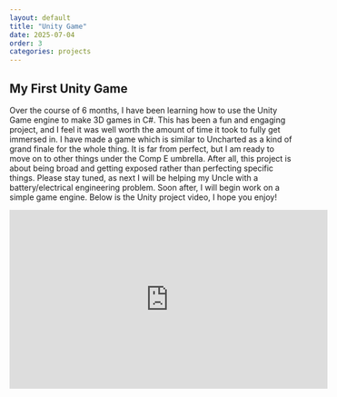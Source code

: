 ```yaml
---
layout: default
title: "Unity Game"
date: 2025-07-04
order: 3
categories: projects
---
```


## My First Unity Game
Over the course of 6 months, I have been learning how to use the Unity Game engine to make 3D games in C#. This has been a fun and engaging project, and I feel it was well worth the amount of time it took to fully get immersed in. I have made a game which is similar to Uncharted as a kind of grand finale for the whole thing. It is far from perfect, but I am ready to move on to other things under the Comp E umbrella. After all, this project is about being broad and getting exposed rather than perfecting specific things. Please stay tuned, as next I will be helping my Uncle with a battery/electrical engineering problem. Soon after, I will begin work on a simple game engine. Below is the Unity project video, I hope you enjoy!

<div class="videoWrapper"><iframe width="560" height="315" src="https://www.youtube.com/embed/isa_oOAzeOE" frameborder="0" allowfullscreen></iframe></div>
